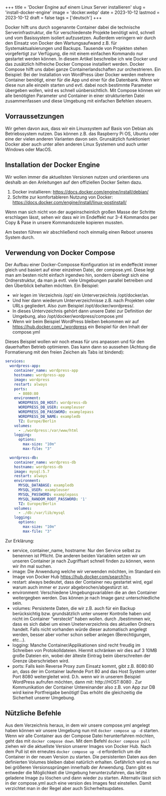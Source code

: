 +++
title = 'Docker Engine auf einem Linux Server installieren'
slug = 'install-docker-engine'
image = 'docker.webp'
date = 2023-10-12
lastmod = 2023-10-12
draft = false
tags = ['deutsch']
+++

Docker hilft uns durch sogenannte Container dabei die technische Serverinfrastruktur, 
die für verschiedenste Projekte benötigt wird, schnell und vom Basissystem isoliert aufzusetzen. 
Außerdem veringern wir durch den Einsatz von Docker den Wartungsaufwand 
z.B. für Systemaktualsierungen und Backups. Tausende von Projekten stehen vorgefertigt zur Verfügung, 
die mit einem einfachen Kommando nur gestartet werden können. In diesem Artikel beschreibe 
ich wie Docker und das zusätzlich hilfreiche Docker Compose installiert werden. Docker Compose 
hilft uns dabei ganze Containerlandschaften zur orchestrieren. Ein Beispiel: 
Bei der Installation von WordPress über Docker werden mehrere Container benötigt, 
einer für die App und einer für die Datenbank. Wenn wir diese nun alle einzeln starten und evtl. 
dabei noch bestimmte Parameter übergeben wollen, wird es schnell uünbersichtlich. 
Mit Compose können wir alle benötigten Parameter und Container in einer strukturierten 
Datei zusammenfassen und diese Umgebung mit einfachen Befehlen steuern.

## Vorraussetzungen

Wir gehen davon aus, dass wir ein Linuxsystem auf Basis von Debian als Betriebssystem nutzen. 
Das können z.B. das Raspberry Pi OS, Ubuntu oder eine der vielen anderen Varianten davon sein. 
Grunsätzlich funktioniert Docker aber auch unter allen anderen Linux Systemen und auch unter Windows oder MacOS.

## Installation der Docker Engine

Wir wollen immer die aktuellsten Versionen nutzen und orientieren uns deshalb an den Anleitungen 
auf den offiziellen Docker Seiten dazu.

1. Docker installieren: https://docs.docker.com/engine/install/debian/
2. Schritte zur komfortableren Nutzung von Docker: https://docs.docker.com/engine/install/linux-postinstall/

Wenn man sich nicht von der augeinscheinlich großen Masse der Schritte erschlagen lässt, 
sehen wir dass wir im Endeffekt nur 3-4 Kommandos per Copy & Pase in unsere Kommandozeile kopieren mussten.

Am besten führen wir abschließend noch einmalig einen Reboot unseres System durch.

## Verwendung von Docker Compose

Der Aufbau einer Docker-Composse Konfiguration ist im endeffeckt immer gleich und 
basiert auf einer einzelnen Datei, der compose.yml.
Diese legt man am besten nicht einfach irgendwo hin, sondern überlegt sich eine Ordnerstruktur, 
da man ja evtl. viele Umgebungen parallel betreiben und den Überblick behalten möchten.
Ein Beispiel:

- wir legen im Verzeichnis /opt/ ein Unterverzeichnis /opt/docker/an.
- Und hier dann wiederum Unterverzeichnisse z.B. nach Projekten oder URLs gegliedert. Also zum Beispiel /opt/docker/wordpress/.
- In dieses Untervzeichnis gehört dann unsere Datei zur Definition der Umgebung, also /opt/docker/wordpress/compose.yml
- Wenn wir beim Beispiel WordPress bleiben bekommen wir auf https://hub.docker.com/_/wordpress ein Beispiel für den Inhalt der compose.yml

Dieses Beispiel wollen wir noch etwas für uns anpassen und für den dauerhaften Betrieb optimieren.
Das kann dann so aussehen (Achtung die Formatierung mit den freien Zeichen als Tabs ist bindend):

```yaml
services:
  wordpress-app:
    container_name: wordpress-app
    hostname: wordpress-app
    image: wordpress
    restart: always
    ports:
      - 8080:80
    environment:
      WORDPRESS_DB_HOST: wordpress-db
      WORDPRESS_DB_USER: exampleuser
      WORDPRESS_DB_PASSWORD: examplepass
      WORDPRESS_DB_NAME: exampledb
      TZ: Europe/Berlin
    volumes:
      - ./wordpress:/var/www/html
    logging:
      options:
        max-size: "10m"
        max-file: "3"

  wordpress-db:
    container_name: wordpress-db
    hostname: wordpress-db
    image: mysql:5.7
    restart: always
    environment:
      MYSQL_DATABASE: exampledb
      MYSQL_USER: exampleuser
      MYSQL_PASSWORD: examplepass
      MYSQL_RANDOM_ROOT_PASSWORD: '1'      
      TZ: Europe/Berlin
    volumes:
      - ./db:/var/lib/mysql
    logging:
      options:
        max-size: "10m"
        max-file: "3"
```

Zur Erklärung:

- service, container_name, hostname: Nur den Service selbst zu benennen ist Pflicht. Die anderen beiden Variablen setzen wir um unseren Container je nach Zugriffsart schnell finden zu können, wenn wir ihn mal suchen.
- image: Die Anwendung welche wir verwenden möchten, im Standard ein Image von Docker Hub https://hub.docker.com/search?q=
- restart: always bedeutet, dass der Container neu gestartet wird, egal warum auch immer er zuvor abgebrochen/abgestürzt ist.
- environment: Verschiedene Umgebungsvariablen die an den Container weitergegben werden. Das können je nach Image ganz unterschiedliche sein.
- volumes: Persistente Daten, die wir z.B. auch für ein Backup berücksichtig bzw. grundsätzlich unter unserer Kontrolle haben und nicht im Container “versteckt” haben wollen. durch ./bestimmen wir, dass es sich dabei um einen Uneterverzeichnis des aktuellen Ordners handelt. Falls nicht vorhanden würde dieser automatisch angelegt werden, besser aber vorher schon selber anlegen (Berechtigungen, etc…).
- logging: Manche Container/Applikationen sind recht freudig im Schreiben von Protokolldateien. Hiermit schränken wir dies auf 3 10MB große Dateien ein, wobei der älteste Eintrag beim überschreiten der Grenze überschrieben wird.
- ports: Falls kein Reverse Proxy zum Einsatz kommt, gibt z.B. 8080:80 an, dass der im Container laufende Port 80 and das Host System unter Port 8080 weitergleitet wird. D.h. wenn wir in unserem Beispiel WordPress aufrufen möchten, dann mit: http://HOST:8080 . Zur Kommunikation der Container Untereinander also z.B. von App zur DB wird keine Portfreigabe benötigt! Das erhöht die gleichzeitig die Sicherheit unserer Umgebung.

## Nützliche Befehle

Aus dem Verzeichnis heraus, in dem wir unsere compose.yml angelegt haben können wir unsere Umgebung 
nun mit ```docker compose up -d``` starten.
Wenn wir alle Container aus der Compose Datei herunterfahren möchten, 
geht das mit ```docker compose down```. Mit dem Befehl ```docker compose pull``` ziehen wir die aktuellste 
Version unserer Images von Docker Hub. Nach dem Pull ist ein erneutes ```docker compose up -d```
erforderlich um die Container in der neuen Version zu starten. 
Die persistenten Daten aus den definierten Volumes bleiben dabei natürlich erhalten. 
Gefährlich wird es nur bei größeren Versionssprüngen innerhalb der Anwendung. 
Dann gibt es entweder die Möglichkeit die Umgebung herunterzufahren, 
das letzte geladene Image zu löschen und dann wieder zu starten. 
Alternativ lässt sich in der compose.yml auch eine version des Images fest einstellen. 
Damit verzichtet man in der Regel aber auch Sicherheitsupdates.